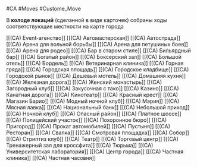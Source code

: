 #CA #Moves #Custome_Move 

В **колоде локаций** (сделанной в виде карточек) собраны ходы соответствующие местности на карте города

[[(CA) Event-агенство]]
[[(CA) Автомастерская]]
[[(CA) Автострада]]
[[(CA) Арена для вольной борьбы]]
[[(CA) Арена для петушиных боев]]
[[(CA) Арена для родео]]
[[(CA) Бар в старом стиле]]
[[(CA) Бильярдный бар]]
[[(CA) Богатый район]]
[[(CA) Боксерский зал]]
[[(CA) Большой отель]]
[[(CA) Бордель]]
[[(CA) Ветеринарная клиника]]
[[(CA) Горная гряда]]
[[(CA) Городская площадь]]
[[(CA) Городское кладбище]]
[[(CA) Городской рынок]]
[[(CA) Дешевый мотель]]
[[(CA) Домашняя кухня]]
[[(CA) Железная дорога]]
[[(CA) Женский монастырь]]
[[(CA) Загородный клуб]]
[[(CA) Закусочная с тако]]
[[(CA) Казино]]
[[(CA) Канатная дорога]]
[[(CA) Кинотеатр]]
[[(CA) Красный крест]]
[[(CA) Магазин Барио]]
[[(CA) Модный ночной клуб]]
[[(CA) Мэрия]]
[[(CA) Мясная лавка]]
[[(CA) Национальный банк]]
[[(CA) Небольшой приход]]
[[(CA) Ночной клуб]]
[[(CA) Опасный район]]
[[(CA) Платное шоссе]]
[[(CA) Полицейский участок]]
[[(CA) Похоронное бюро]]
[[(CA) Пригород]]
[[(CA) Прокат автомобилей]]
[[(CA) Пустыня]]
[[(CA) Ресторан]]
[[(CA) Свалка]]
[[(CA) Смотровая площадка]]
[[(CA) Собор]]
[[(CA) Стриптиз клуб]]
[[(CA) Театр]]
[[(CA) Торговый центр]]
[[(CA) Тренажерный зал для кроссфита]]
[[(CA) Тюрьма]]
[[(CA) Университетская лаборатория]]
[[(CA) Центр города]]
[[(CA) Частная клиника]]
[[(CA) Частная часовня]]